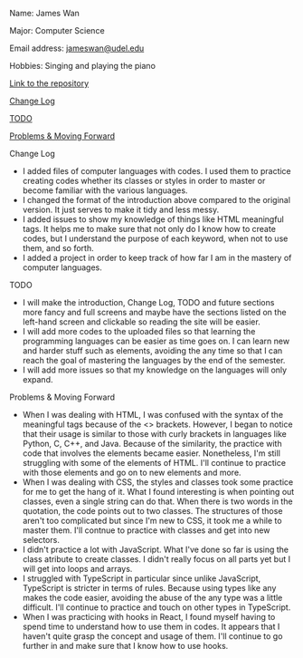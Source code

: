 Name: James Wan

Major: Computer Science

Email address: jameswan@udel.edu

Hobbies: Singing and playing the piano

[Link to the repository](https://github.com/jameswan141/jameswan141.github.io)

<a href="#changelog">Change Log</a>

<a href="#todo">TODO</a>

<a href="#problems">Problems & Moving Forward</a>



<p id="change log">Change Log</p>

* I added files of computer languages with codes. I used them to practice creating codes whether its classes or styles in order to master or become familiar with the various languages.
* I changed the format of the introduction above compared to the original version. It just serves to make it tidy and less messy.
* I added issues to show my knowledge of things like HTML meaningful tags. It helps me to make sure that not only do I know how to create codes, but I understand the purpose of each keyword, when not to use them, and so forth.
* I added a project in order to keep track of how far I am in the mastery of computer languages.



<p id="todo">TODO</p>

* I will make the introduction, Change Log, TODO and future sections more fancy and full screens and maybe have the sections listed on the left-hand screen and clickable so reading the site will be easier.
* I will add more codes to the uploaded files so that learning the programming languages can be easier as time goes on. I can learn new and harder stuff such as elements, avoiding the any time so that I can reach the goal of mastering the languages by the end of the semester.
* I will add more issues so that my knowledge on the languages will only expand.



<p id="problems">Problems & Moving Forward</p>

* When I was dealing with HTML, I was confused with the syntax of the meaningful tags because of the <> brackets. However, I began to notice that their usage is similar to those with curly brackets in languages like Python, C, C++, and Java. Because of the similarity, the practice with code that involves the elements became easier. Nonetheless, I'm still struggling with some of the elements of HTML. I'll continue to practice with those elements and go on to new elements and more. 
* When I was dealing with CSS, the styles and classes took some practice for me to get the hang of it. What I found interesting is when pointing out classes, even a single string can do that. When there is two words in the quotation, the code points out to two classes. The structures of those aren't too complicated but since I'm new to CSS, it took me a while to master them. I'll contnue to practice with classes and get into new selectors. 
* I didn't practice a lot with JavaScript. What I've done so far is using the class atribute to create classes. I didn't really focus on all parts yet but I will get into loops and arrays. 
* I struggled with TypeScript in particular since unlike JavaScript, TypeScript is stricter in terms of rules. Because using types like any makes the code easier, avoiding the abuse of the any type was a little difficult. I'll continue to practice and touch on other types in TypeScript.
* When I was practicing with hooks in React, I found myself having to spend time to understand how to use them in codes. It appears that I haven't quite grasp the concept and usage of them. I'll continue to go further in and make sure that I know how to use hooks.
